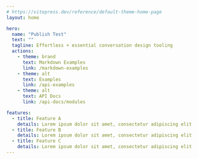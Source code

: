 ```yaml
---
# https://vitepress.dev/reference/default-theme-home-page
layout: home

hero:
  name: "Publish Test"
  text: ""
  tagline: Effortless + essential conversation design tooling
  actions:
    - theme: brand
      text: Markdown Examples
      link: /markdown-examples
    - theme: alt
      text: Examples
      link: /api-examples
    - theme: alt
      text: API Docs
      link: /api-docs/modules

features:
  - title: Feature A
    details: Lorem ipsum dolor sit amet, consectetur adipiscing elit
  - title: Feature B
    details: Lorem ipsum dolor sit amet, consectetur adipiscing elit
  - title: Feature C
    details: Lorem ipsum dolor sit amet, consectetur adipiscing elit
---
```

